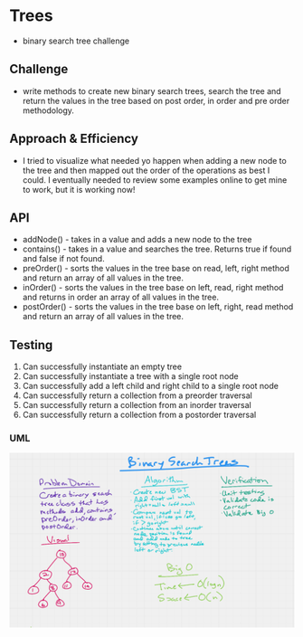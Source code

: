 # Trees

- binary search tree challenge

## Challenge

- write methods to create new binary search trees, search the tree and return the values in the tree based on post order, in order and pre order methodology.

## Approach & Efficiency

- I tried to visualize what needed yo happen when adding a new node to the tree and then mapped out the order of the operations as best I could. I eventually needed to review some examples online to get mine to work, but it is working now!

## API

- addNode() - takes in a value and adds a new node to the tree
- contains() - takes in a value and searches the tree. Returns true if found and false if not found.
- preOrder() - sorts the values in the tree base on read, left, right method and return an array of all values in the tree.
- inOrder() - sorts the values in the tree base on  left, read, right method and returns in order an array of all values in the tree.
- postOrder() - sorts the values in the tree base on left, right, read method and return an array of all values in the tree.

## Testing

1. Can successfully instantiate an empty tree
1. Can successfully instantiate a tree with a single root node
1. Can successfully add a left child and right child to a single root node
1. Can successfully return a collection from a preorder traversal
1. Can successfully return a collection from an inorder traversal
1. Can successfully return a collection from a postorder traversal

### UML

![BST Diagram](bst.png)